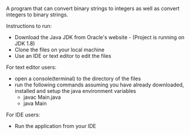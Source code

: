 A program that can convert binary strings to integers as well as convert integers to binary strings.

Instructions to run:

- Download the Java JDK from Oracle's website - (Project is running on JDK 1.8)
- Clone the files on your local machine
- Use an IDE or text editor to edit the files

For text editor users:
- open a console(terminal) to the directory of the files
- run the following commands assuming you have already downloaded, installed and setup the java environment variables
    - javac Main.java
    - java Main

For IDE users:
- Run the application from your IDE